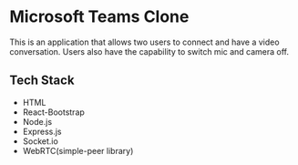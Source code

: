 # Microsoft Teams Clone

This is an application that allows two users to connect and have a video conversation. Users also have the capability to switch mic and camera off.

## Tech Stack

- HTML
- React-Bootstrap
- Node.js
- Express.js
- Socket.io
- WebRTC(simple-peer library)


